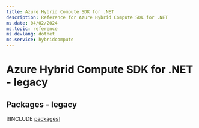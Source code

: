 ```yaml
---
title: Azure Hybrid Compute SDK for .NET
description: Reference for Azure Hybrid Compute SDK for .NET
ms.date: 04/02/2024
ms.topic: reference
ms.devlang: dotnet
ms.service: hybridcompute
---
```

# Azure Hybrid Compute SDK for .NET - legacy
## Packages - legacy
[!INCLUDE [packages](hybrid-compute-index.md)]